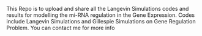 This Repo is to upload and share all the Langevin Simulations codes and results for modelling the mi-RNA regulation in the Gene Expression. Codes include Langevin Simulations and Gillespie Simulations on Gene Regulation Problem.
You can contact me for more info
